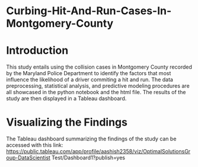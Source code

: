 # Curbing-Hit-And-Run-Cases-In-Montgomery-County

# Introduction

This study entails using the collision cases in Montgomery County recorded by the Maryland Police Department to identify the factors that most influence the likelihood of a driver commiting a hit and run. The data preprocessing, statistical analysis, and predictive modeling procedures are all showcased in the python notebook and the html file. The results of the study are then displayed in a Tableau dashboard.

# Visualizing the Findings

The Tableau dashboard summarizing the findings of the study can be accessed with this link: 
https://public.tableau.com/app/profile/aashish2358/viz/OptimalSolutionsGroup-DataScientist
Test/Dashboard1?publish=yes
